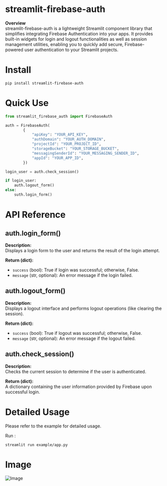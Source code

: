 # streamlit-firebase-auth

**Overview**  
streamlit-firebase-auth is a lightweight Streamlit component library that simplifies integrating Firebase Authentication into your apps. It provides built-in widgets for login and logout functionalities as well as session management utilities, enabling you to quickly add secure, Firebase-powered user authentication to your Streamlit projects.

# Install

```
pip install streamlit-firebase-auth

```

# Quick Use

```python
from streamlit_firebase_auth import FirebaseAuth

auth = FirebaseAuth(
        {
            "apiKey": "YOUR_API_KEY",
            "authDomain": "YOUR_AUTH_DOMAIN",
            "projectId": "YOUR_PROJECT_ID",
            "storageBucket": "YOUR_STORAGE_BUCKET",
            "messagingSenderId": "YOUR_MESSAGING_SENDER_ID",
            "appId": "YOUR_APP_ID",
        })

login_user = auth.check_session()

if login_user:
    auth.logout_form()
else:
    suth.login_form()
```

# API Reference

## auth.login_form()
**Description:**  
Displays a login form to the user and returns the result of the login attempt.

**Return (dict):**  
- `success` (bool): True if login was successful; otherwise, False.  
- `message` (str, optional): An error message if the login failed.

## auth.logout_form()
**Description:**  
Displays a logout interface and performs logout operations (like clearing the session).

**Return (dict):**  
- `success` (bool): True if logout was successful; otherwise, False.  
- `message` (str, optional): An error message if the logout failed.

## auth.check_session()
**Description:**  
Checks the current session to determine if the user is authenticated.

**Return (dict):**  
A dictionary containing the user information provided by Firebase upon successful login.


# Detailed Usage

Please refer to the example for detailed usage.

Run :

```shell
streamlit run example/app.py
```

# Image

![Image](https://github.com/user-attachments/assets/b0c6e0ed-c9aa-4785-bd81-92a62040842f)
